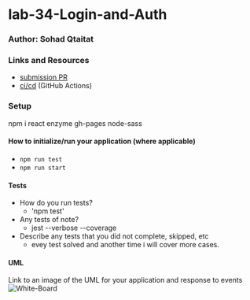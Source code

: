 # lab-34-Login-and-Auth

### Author: Sohad Qtaitat

### Links and Resources

- [submission PR](https://github.com/401-advanced-javascript-sohad/lab-34-Login-and-Auth/pull/1)
- [ci/cd]() (GitHub Actions)

### Setup
npm i react enzyme gh-pages node-sass

#### How to initialize/run your application (where applicable)

- `npm run test`
- `npm run start`

#### Tests

- How do you run tests?
     - 'npm test'
- Any tests of note?
     - jest --verbose --coverage
- Describe any tests that you did not complete, skipped, etc
     - evey test solved and another time i will cover more cases.


#### UML
Link to an image of the UML for your application and response to events
![White-Board]()